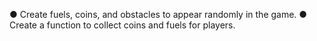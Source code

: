 ● Create fuels, coins, and obstacles to appear randomly in the game.
 ● Create a function to collect coins and fuels for players.
